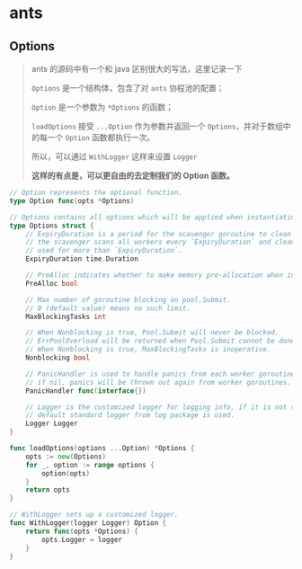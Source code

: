 # ants

## Options

> ants 的源码中有一个和 java 区别很大的写法，这里记录一下
>
> `Options` 是一个结构体，包含了对 `ants` 协程池的配置；
>
> `Option` 是一个参数为 `*Options` 的函数；
>
> `loadOptions` 接受 `...Option` 作为参数并返回一个 `Options`，并对于数组中的每一个 `Option` 函数都执行一次。
>
> 所以，可以通过 `WithLogger` 这样来设置 `Logger`
>
> **这样的有点是，可以更自由的去定制我们的 Option 函数。**

```go
// Option represents the optional function.
type Option func(opts *Options)
```

```go
// Options contains all options which will be applied when instantiating an ants pool.
type Options struct {
	// ExpiryDuration is a period for the scavenger goroutine to clean up those expired workers,
	// the scavenger scans all workers every `ExpiryDuration` and clean up those workers that haven't been
	// used for more than `ExpiryDuration`.
	ExpiryDuration time.Duration

	// PreAlloc indicates whether to make memory pre-allocation when initializing Pool.
	PreAlloc bool

	// Max number of goroutine blocking on pool.Submit.
	// 0 (default value) means no such limit.
	MaxBlockingTasks int

	// When Nonblocking is true, Pool.Submit will never be blocked.
	// ErrPoolOverload will be returned when Pool.Submit cannot be done at once.
	// When Nonblocking is true, MaxBlockingTasks is inoperative.
	Nonblocking bool

	// PanicHandler is used to handle panics from each worker goroutine.
	// if nil, panics will be thrown out again from worker goroutines.
	PanicHandler func(interface{})

	// Logger is the customized logger for logging info, if it is not set,
	// default standard logger from log package is used.
	Logger Logger
}
```

```go
func loadOptions(options ...Option) *Options {
	opts := new(Options)
	for _, option := range options {
		option(opts)
	}
	return opts
}
```

```go
// WithLogger sets up a customized logger.
func WithLogger(logger Logger) Option {
	return func(opts *Options) {
		opts.Logger = logger
	}
}
```


